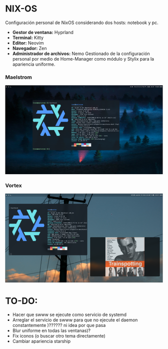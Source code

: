 # NIX-OS
Configuración personal de NixOS considerando dos hosts: notebook y pc.
- **Gestor de ventana:** Hyprland
- **Terminal:** Kitty
- **Editor:** Neovim
- **Navegador:** Zen
- **Administrador de archivos:** Nemo 
Gestionado de la configuración personal por medio de Home-Manager como módulo y Stylix para la apariencia uniforme.

### Maelstrom
![Captura Maelstrom](./assets/noteb-asset.png)

### Vortex
![Captura Vortex](./assets/pc-asset.png)


# TO-DO:
- Hacer que swww se ejecute como servicio de systemd
- Arreglar el servicio de swww para que no ejecute el daemon constantemente )?????? ni idea por que pasa
- Blur uniforme en todas las ventanas)?
- Fix iconos (o buscar otro tema directamente)
- Cambiar apariencia starship
